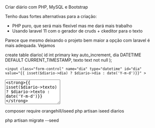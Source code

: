 Criar diário com PHP, MySQL e Bootstrap

Tenho duas fortes alternativas para a criação:

- PHP puro, que será mais flexível mas me dará mais trabalho
- Usando laravel 11 com o gerador de cruds + ckeditor para o texto

Parece que mesmo deixando o projeto bem maior a opção com laravel é mais adequada. Vejamos

create table diario(
	id int primary key auto_increment,
	dia DATETIME DEFAULT CURRENT_TIMESTAMP,
	texto text not null
);

    <input class="form-control" name="dia" type="datetime" id="dia" value="{{ isset($diario->dia) ? $diario->dia : date('Y-m-d')}}" >

<textarea class="form-control" rows="5" name="texto" type="textarea" id="texto" ><strong>{{ isset($diario->texto) ? $diario->texto : date('Y-m-d')}}</strong></textarea>
composer require orangehill/iseed
php artisan iseed diarios

php artisan migrate --seed
